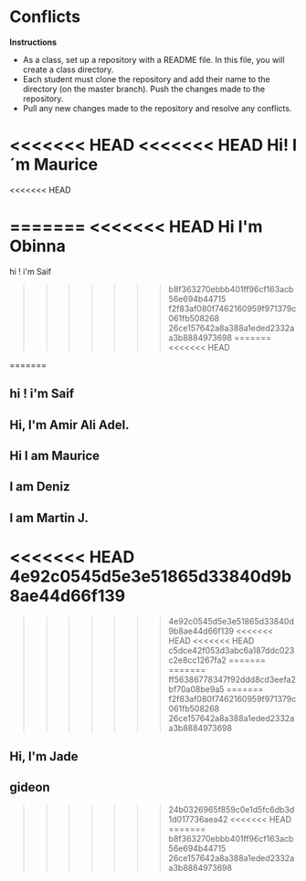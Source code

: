 # Conflicts

**Instructions**
* As a class, set up a repository with a README file. In this file, you will create a class directory.
* Each student must clone the repository and add their name to the directory (on the master branch). Push the changes made to the repository. 
* Pull any new changes made to the repository and resolve any conflicts. 

<<<<<<< HEAD
<<<<<<< HEAD
Hi! I´m Maurice
=======
<<<<<<< HEAD

=======
<<<<<<< HEAD
Hi I'm Obinna
=======
hi ! i'm Saif
>>>>>>> b8f363270ebbb401ff96cf163acb56e694b44715
>>>>>>> f2f83af080f7462160959f971379c061fb508268
>>>>>>> 26ce157642a8a388a1eded2332aa3b8884973698
=======
<<<<<<< HEAD


=======
## hi ! i'm Saif
## Hi, I'm Amir Ali Adel.
## Hi I am Maurice
## I am Deniz
## I am Martin J.
<<<<<<< HEAD
 4e92c0545d5e3e51865d33840d9b8ae44d66f139
=======
>>>>>>> 4e92c0545d5e3e51865d33840d9b8ae44d66f139
<<<<<<< HEAD
<<<<<<< HEAD
>>>>>>> c5dce42f053d3abc6a187ddc023c2e8cc1267fa2
=======
=======
>>>>>>> ff56386778347f92ddd8cd3eefa2bf70a08be9a5
=======
>>>>>>> f2f83af080f7462160959f971379c061fb508268
>>>>>>> 26ce157642a8a388a1eded2332aa3b8884973698

## Hi, I'm Jade
## gideon
>>>>>>> 24b0326965f859c0e1d5fc6db3d1d017736aea42
<<<<<<< HEAD
=======
>>>>>>> b8f363270ebbb401ff96cf163acb56e694b44715
>>>>>>> 26ce157642a8a388a1eded2332aa3b8884973698
